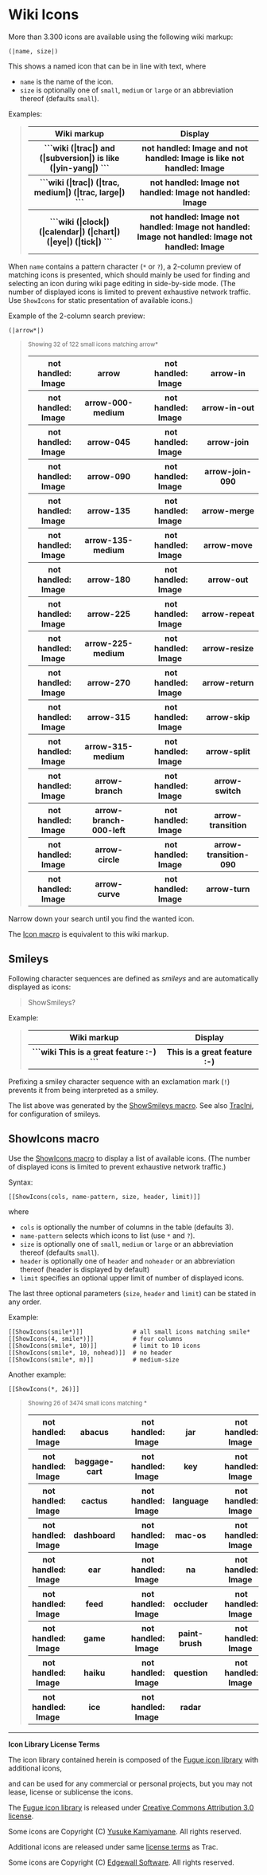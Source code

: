 
# Wiki Icons



More than 3.300 icons are available using the following wiki markup:


```wiki
(|name, size|)
```


This shows a named icon that can be in line with text, where


- `name` is the name of the icon.
- `size` is optionally one of `small`, `medium` or `large` or an abbreviation
  thereof (defaults `small`).


Examples:


>
> <table><tr><th> Wiki markup </th>
> <th> Display 
> </th></tr>
> <tr><th>```wiki
> (|trac|) and (|subversion|) is like (|yin-yang|)
> ```
>
> </th>
> <th>  not handled: Image and not handled: Image is like not handled: Image  
> </th></tr>
> <tr><th>```wiki
> (|trac|) (|trac, medium|) (|trac, large|)
> ```
>
> </th>
> <th>  not handled: Image not handled: Image not handled: Image  
> </th></tr>
> <tr><th>```wiki
> (|clock|) (|calendar|) (|chart|) (|eye|) (|tick|)
> ```
>
> </th>
> <th>  not handled: Image not handled: Image not handled: Image not handled: Image not handled: Image  
> </th></tr></table>
>
>


When `name` contains a pattern character (`*` or `?`), a 2-column preview of
matching icons is presented, which should mainly be used for finding and
selecting an icon during wiki page editing in side-by-side mode. (The number of
displayed icons is limited to prevent exhaustive network traffic. Use
`ShowIcons` for static presentation of available icons.)



Example of the 2-column search preview:


```wiki
(|arrow*|)
```

>
>
> <small>Showing 32 of 122 small icons matching arrow\*</small>
>
> <table><tr><th>not handled: Image </th>
> <th>arrow</th>
> <th></th>
> <th>not handled: Image </th>
> <th>arrow-in</th></tr>
> <tr><th>not handled: Image </th>
> <th>arrow-000-medium</th>
> <th></th>
> <th>not handled: Image </th>
> <th>arrow-in-out</th></tr>
> <tr><th>not handled: Image </th>
> <th>arrow-045</th>
> <th></th>
> <th>not handled: Image </th>
> <th>arrow-join</th></tr>
> <tr><th>not handled: Image </th>
> <th>arrow-090</th>
> <th></th>
> <th>not handled: Image </th>
> <th>arrow-join-090</th></tr>
> <tr><th>not handled: Image </th>
> <th>arrow-135</th>
> <th></th>
> <th>not handled: Image </th>
> <th>arrow-merge</th></tr>
> <tr><th>not handled: Image </th>
> <th>arrow-135-medium</th>
> <th></th>
> <th>not handled: Image </th>
> <th>arrow-move</th></tr>
> <tr><th>not handled: Image </th>
> <th>arrow-180</th>
> <th></th>
> <th>not handled: Image </th>
> <th>arrow-out</th></tr>
> <tr><th>not handled: Image </th>
> <th>arrow-225</th>
> <th></th>
> <th>not handled: Image </th>
> <th>arrow-repeat</th></tr>
> <tr><th>not handled: Image </th>
> <th>arrow-225-medium</th>
> <th></th>
> <th>not handled: Image </th>
> <th>arrow-resize</th></tr>
> <tr><th>not handled: Image </th>
> <th>arrow-270</th>
> <th></th>
> <th>not handled: Image </th>
> <th>arrow-return</th></tr>
> <tr><th>not handled: Image </th>
> <th>arrow-315</th>
> <th></th>
> <th>not handled: Image </th>
> <th>arrow-skip</th></tr>
> <tr><th>not handled: Image </th>
> <th>arrow-315-medium</th>
> <th></th>
> <th>not handled: Image </th>
> <th>arrow-split</th></tr>
> <tr><th>not handled: Image </th>
> <th>arrow-branch</th>
> <th></th>
> <th>not handled: Image </th>
> <th>arrow-switch</th></tr>
> <tr><th>not handled: Image </th>
> <th>arrow-branch-000-left</th>
> <th></th>
> <th>not handled: Image </th>
> <th>arrow-transition</th></tr>
> <tr><th>not handled: Image </th>
> <th>arrow-circle</th>
> <th></th>
> <th>not handled: Image </th>
> <th>arrow-transition-090</th></tr>
> <tr><th>not handled: Image </th>
> <th>arrow-curve</th>
> <th></th>
> <th>not handled: Image </th>
> <th>arrow-turn</th></tr></table>
>
>
>


Narrow down your search until you find the wanted icon.



The [Icon macro](wiki-macros#) is equivalent to this wiki markup.


## Smileys



Following character sequences are defined as *smileys* and are automatically
displayed as icons:


>
>
> ShowSmileys?
>
>


Example:


>
> <table><tr><th> Wiki markup </th>
> <th> Display 
> </th></tr>
> <tr><th>```wiki
> This is a great feature :-)
> ```
>
> </th>
> <th>  This is a great feature :-)  
> </th></tr></table>
>
>


Prefixing a smiley character sequence with an exclamation mark (`!`) prevents
it from being interpreted as a smiley.



The list above was generated by the
[ShowSmileys macro](wiki-macros#). See also
[TracIni](trac-ini#), for configuration of smileys.


## ShowIcons macro



Use the [ShowIcons macro](wiki-macros#) to display a list of
available icons. (The number of displayed icons is limited to prevent
exhaustive network traffic.)



Syntax:


```wiki
[[ShowIcons(cols, name-pattern, size, header, limit)]]
```


where


- `cols` is optionally the number of columns in the table (defaults 3).
- `name-pattern` selects which icons to list (use `*` and `?`).
- `size` is optionally one of `small`, `medium` or `large` or an abbreviation
  thereof (defaults `small`).
- `header` is optionally one of `header` and `noheader` or an abbreviation
  thereof (header is displayed by default)
- `limit` specifies an optional upper limit of number of displayed icons.


The last three optional parameters (`size`, `header` and `limit`) can be stated
in any order.



Example:


```wiki
[[ShowIcons(smile*)]]              # all small icons matching smile*
[[ShowIcons(4, smile*)]]           # four columns
[[ShowIcons(smile*, 10)]]          # limit to 10 icons
[[ShowIcons(smile*, 10, nohead)]]  # no header
[[ShowIcons(smile*, m)]]           # medium-size
```


Another example:


```wiki
[[ShowIcons(*, 26)]]
```

>
>
> <small>Showing 26 of 3474 small icons matching \*</small>
>
> <table><tr><th>not handled: Image </th>
> <th>abacus</th>
> <th></th>
> <th>not handled: Image </th>
> <th>jar</th>
> <th></th>
> <th>not handled: Image </th>
> <th>safe</th></tr>
> <tr><th>not handled: Image </th>
> <th>baggage-cart</th>
> <th></th>
> <th>not handled: Image </th>
> <th>key</th>
> <th></th>
> <th>not handled: Image </th>
> <th>table</th></tr>
> <tr><th>not handled: Image </th>
> <th>cactus</th>
> <th></th>
> <th>not handled: Image </th>
> <th>language</th>
> <th></th>
> <th>not handled: Image </th>
> <th>ui-accordion</th></tr>
> <tr><th>not handled: Image </th>
> <th>dashboard</th>
> <th></th>
> <th>not handled: Image </th>
> <th>mac-os</th>
> <th></th>
> <th>not handled: Image </th>
> <th>validation</th></tr>
> <tr><th>not handled: Image </th>
> <th>ear</th>
> <th></th>
> <th>not handled: Image </th>
> <th>na</th>
> <th></th>
> <th>not handled: Image </th>
> <th>wall</th></tr>
> <tr><th>not handled: Image </th>
> <th>feed</th>
> <th></th>
> <th>not handled: Image </th>
> <th>occluder</th>
> <th></th>
> <th>not handled: Image </th>
> <th>xfn</th></tr>
> <tr><th>not handled: Image </th>
> <th>game</th>
> <th></th>
> <th>not handled: Image </th>
> <th>paint-brush</th>
> <th></th>
> <th>not handled: Image </th>
> <th>yin-yang</th></tr>
> <tr><th>not handled: Image </th>
> <th>haiku</th>
> <th></th>
> <th>not handled: Image </th>
> <th>question</th>
> <th></th>
> <th>not handled: Image </th>
> <th>zodiac</th></tr>
> <tr><th>not handled: Image </th>
> <th>ice</th>
> <th></th>
> <th>not handled: Image </th>
> <th>radar</th>
> <th></th>
> <th> </th>
> <th></th></tr></table>
>
>
>

---



**Icon Library License Terms**



The icon library contained herein is composed of the
[ Fugue icon library](http://p.yusukekamiyamane.com) with additional icons,

and can be used for any commercial or personal projects, but you may not lease,
license or sublicense the icons.



The [ Fugue icon library](http://p.yusukekamiyamane.com) is released under
[
Creative Commons Attribution 3.0 license](http://creativecommons.org/licenses/by/3.0/).

Some icons are Copyright (C) [
Yusuke Kamiyamane](http://p.yusukekamiyamane.com/).
All rights reserved.



Additional icons are released under same
[ license terms](http://trac.edgewall.org/wiki/TracLicense) as Trac.

Some icons are Copyright (C) [ Edgewall Software](http://www.edgewall.org).
All rights reserved.




